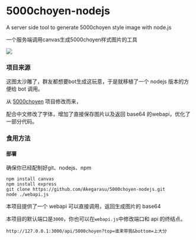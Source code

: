 # 5000choyen-nodejs
A server side tool to generate 5000choyen style image with node.js

一个服务端调用canvas生成5000choyen样式图片的工具

![](https://ftp.bmp.ovh/imgs/2021/03/dbb16b0d3641343b.png)

### 项目来源

这图太沙雕了，群友都想要bot生成这玩意，于是就移植了一个 nodejs 版本的方便给 bot 调用。

从 [5000choyen](https://github.com/yurafuca/5000choyen) 项目修改而来，

配合中文修改了字体，增加了直接保存图片以及返回 base64 的webapi，优化了一部分代码。

### 食用方法

#### 部署

确保你已经配制好git、nodejs、npm

```
npm install canvas
npm install express
git clone https://github.com/Akegarasu/5000choyen-nodejs.git
node ./webapi.js
```

本项目提供了一个 webapi 可以直接调用，返回生成图片的 base64

本项目的默认端口是`3000`，你也可以在`webapi.js`中修改端口和 api 的终结点。

```
http://127.0.0.1:3000/api/5000choyen?top=谁来带我&bottom=上大分
```

